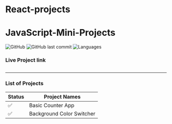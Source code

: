# React-projects

# JavaScript-Mini-Projects

![GitHub](https://img.shields.io/github/license/mohitkhedkar/react-projects?style=for-the-badge)
![GitHub last commit](https://img.shields.io/github/last-commit/mohitkhedkar/react-projects?style=for-the-badge)
![Languages](https://img.shields.io/github/languages/count/mohitkhedkar/react-projects?style=for-the-badge)

### Live Project link

##

---

### List of Projects

| Status             | Project Names             |
| ------------------ | ------------------------- |
| :white_check_mark: | Basic Counter App         |
| :white_check_mark: | Background Color Switcher |
